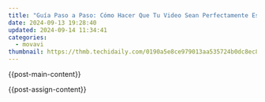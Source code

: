 ```yaml
---
title: "Guía Paso a Paso: Cómo Hacer Que Tu Video Sean Perfectamente Estable Con Movavi"
date: 2024-09-13 19:28:40
updated: 2024-09-14 11:34:41
categories:
  - movavi
thumbnail: https://thmb.techidaily.com/0190a5e8ce979013aa535724b0dc8ec8d018ff0f571a11067b3efc6f1f0245eb.jpg
---
```


{{post-main-content}}

<ins class="adsbygoogle"
     style="display:block"
     data-ad-format="autorelaxed"
     data-ad-client="ca-pub-7571918770474297"
     data-ad-slot="1223367746"></ins>

{{post-assign-content}}

<ins class="adsbygoogle"
     style="display:block"
     data-ad-client="ca-pub-7571918770474297"
     data-ad-slot="8358498916"
     data-ad-format="auto"
     data-full-width-responsive="true"></ins>
